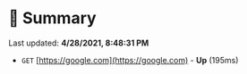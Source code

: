 # 📖 Summary
Last updated: **4/28/2021, 8:48:31 PM**

- `GET` [https://google.com](https://google.com) - **Up** (195ms)
